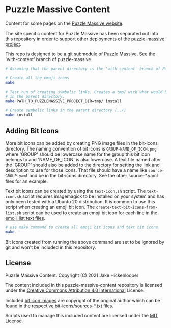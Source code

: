 # Puzzle Massive Content

Content for some pages on the 
[Puzzle Massive website](http://puzzle.massive.xyz/).

The site specific content for Puzzle Massive has been separated out into this
repository in order to support other deployments of the 
[puzzle-massive project](https://github.com/jkenlooper/puzzle-massive/).

This repo is designed to be a git submodule of Puzzle Massive.  See the
'with-content' branch of puzzle-massive.

```bash
# Assuming that the parent directory is the 'with-content' branch of Puzzle Massive.

# Create all the emoji icons
make

# Test run of creating symbolic links. Creates a tmp/ with what would be created
# in the parent directory.
make PATH_TO_PUZZLEMASSIVE_PROJECT_DIR=tmp/ install

# Create symbolic links in the parent directory (../)
make install
```

## Adding Bit Icons

More bit icons can be added by creating PNG image files in the bit-icons
directory.  The naming convention of bit icons is `GROUP-NAME_OF_ICON.png` where
'GROUP' should be lowercase name for the group this bit icon belongs to and
'NAME_OF_ICON' is also lowercase.  A text file named after the 'GROUP' should
also be added to the directory for setting the link and description to use for
those icons. That file should have a name like `source-GROUP.yaml` and be in the
bit-icons directory. See the other source-*.yaml files for an example.

Text bit icons can be created by using the `text-icon.sh` script.  The
`text-icon.sh` script requires imagemagick to be installed on your system and
has only been tested with a Ubuntu 20 distribution.  It is common to use this
script when creating an emoji bit icon.  The
`create-text-bit-icons-from-list.sh` script can be used to create an emoji bit
icon for each line in the [emoji_list text files](emoji_list).

```bash
# use make command to create all emoji bit icons and text bit icons
make
```

Bit icons created from running the above command are set to be ignored by git
and won't be included in this repository.

## License

Puzzle Massive Content.
Copyright (C) 2021 Jake Hickenlooper

The content included in this puzzle-massive-content repository is licensed under the
[Creative Commons Attribution 4.0 International](https://creativecommons.org/licenses/by/4.0/)
License.

Included [bit icon images](bit-icons/) are copyright of the original author
which can be found in the respective bit-icons/sources-*.txt files.

Scripts used to manage this included content are licensed under the 
[MIT](https://choosealicense.com/licenses/mit/) License.
